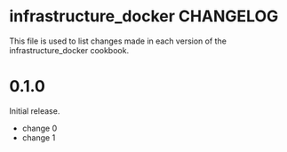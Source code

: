 # infrastructure_docker CHANGELOG

This file is used to list changes made in each version of the infrastructure_docker cookbook.

# 0.1.0

Initial release.

- change 0
- change 1


